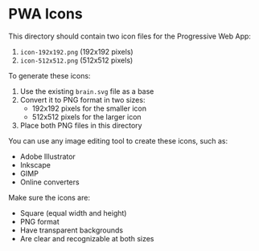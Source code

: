 # PWA Icons

This directory should contain two icon files for the Progressive Web App:

1. `icon-192x192.png` (192x192 pixels)
2. `icon-512x512.png` (512x512 pixels)

To generate these icons:

1. Use the existing `brain.svg` file as a base
2. Convert it to PNG format in two sizes:
   - 192x192 pixels for the smaller icon
   - 512x512 pixels for the larger icon
3. Place both PNG files in this directory

You can use any image editing tool to create these icons, such as:
- Adobe Illustrator
- Inkscape
- GIMP
- Online converters

Make sure the icons are:
- Square (equal width and height)
- PNG format
- Have transparent backgrounds
- Are clear and recognizable at both sizes 